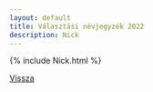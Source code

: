 ```yaml
---
layout: default
title: Választási névjegyzék 2022
description: Nick
---
```


{% include Nick.html %}

[Vissza](./)